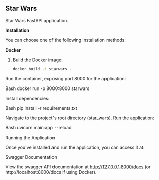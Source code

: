 ## Star Wars
Star Wars FastAPI application.

**Installation**

You can choose one of the following installation methods:

**Docker**

1. Build the Docker image:

   ```bash
   docker build -t starwars .
Run the container, exposing port 8000 for the application:

Bash
docker run -p 8000:8000 starwars


Install dependencies:

Bash
pip install -r requirements.txt

Navigate to the project's root directory (star_wars).
Run the application:

Bash
uvicorn main:app --reload

Running the Application

Once you've installed and run the application, you can access it at:

Swagger Documentation

View the swagger API documentation at http://127.0.0.1:8000/docs (or http://localhost:8000/docs if using Docker).

